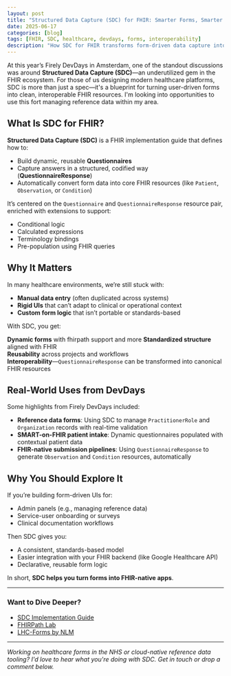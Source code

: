 ```yaml
---
layout: post
title: "Structured Data Capture (SDC) for FHIR: Smarter Forms, Smarter Data"
date: 2025-06-17
categories: [blog]
tags: [FHIR, SDC, healthcare, devdays, forms, interoperability]
description: "How SDC for FHIR transforms form-driven data capture into reusable, interoperable healthcare workflows—insights from Firely DevDays."
---
```


At this year’s Firely DevDays in Amsterdam, one of the standout discussions was around **Structured Data Capture (SDC)**—an underutilized gem in the FHIR ecosystem. For those of us designing modern healthcare platforms, SDC is more than just a spec—it's a blueprint for turning user-driven forms into clean, interoperable FHIR resources. I'm looking into opportunities to use this fort managing reference data within my area.

## What Is SDC for FHIR?

**Structured Data Capture (SDC)** is a FHIR implementation guide that defines how to:

- Build dynamic, reusable **Questionnaires**
- Capture answers in a structured, codified way (**QuestionnaireResponse**)
- Automatically convert form data into core FHIR resources (like `Patient`, `Observation`, or `Condition`)

It’s centered on the `Questionnaire` and `QuestionnaireResponse` resource pair, enriched with extensions to support:

- Conditional logic
- Calculated expressions
- Terminology bindings
- Pre-population using FHIR queries

## Why It Matters

In many healthcare environments, we’re still stuck with:

- **Manual data entry** (often duplicated across systems)
- **Rigid UIs** that can’t adapt to clinical or operational context
- **Custom form logic** that isn’t portable or standards-based

With SDC, you get:

**Dynamic forms** with fhirpath support and more
**Standardized structure** aligned with FHIR  
**Reusability** across projects and workflows  
**Interoperability**—`QuestionnaireResponse` can be transformed into canonical FHIR resources

## Real-World Uses from DevDays

Some highlights from Firely DevDays included:

- **Reference data forms**: Using SDC to manage `PractitionerRole` and `Organization` records with real-time validation
- **SMART-on-FHIR patient intake**: Dynamic questionnaires populated with contextual patient data
- **FHIR-native submission pipelines**: Using `QuestionnaireResponse` to generate `Observation` and `Condition` resources, automatically

## Why You Should Explore It

If you’re building form-driven UIs for:

- Admin panels (e.g., managing reference data)
- Service-user onboarding or surveys
- Clinical documentation workflows

Then SDC gives you:

- A consistent, standards-based model
- Easier integration with your FHIR backend (like Google Healthcare API)
- Declarative, reusable form logic

In short, **SDC helps you turn forms into FHIR-native apps**.

---

### Want to Dive Deeper?

- [SDC Implementation Guide](https://build.fhir.org/ig/HL7/sdc/)
- [FHIRPath Lab](https://fhirpath-lab.com/Questionnaire)
- [LHC-Forms by NLM](https://lhcforms.nlm.nih.gov/)

---

*Working on healthcare forms in the NHS or cloud-native reference data tooling? I'd love to hear what you're doing with SDC. Get in touch or drop a comment below.*

